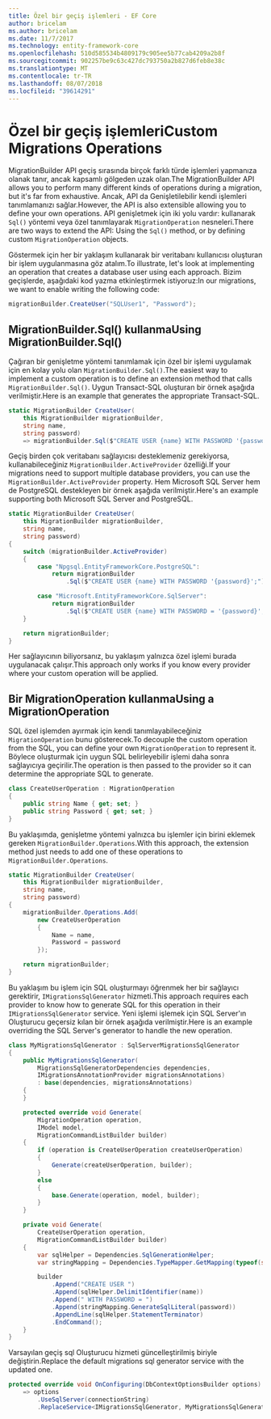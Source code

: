 ```yaml
---
title: Özel bir geçiş işlemleri - EF Core
author: bricelam
ms.author: bricelam
ms.date: 11/7/2017
ms.technology: entity-framework-core
ms.openlocfilehash: 510d585534b4809179c905ee5b77cab4209a2b8f
ms.sourcegitcommit: 902257be9c63c427dc793750a2b827d6feb8e38c
ms.translationtype: MT
ms.contentlocale: tr-TR
ms.lasthandoff: 08/07/2018
ms.locfileid: "39614291"
---
```

<a name="custom-migrations-operations"></a><span data-ttu-id="ebfac-102">Özel bir geçiş işlemleri</span><span class="sxs-lookup"><span data-stu-id="ebfac-102">Custom Migrations Operations</span></span>
============================
<span data-ttu-id="ebfac-103">MigrationBuilder API geçiş sırasında birçok farklı türde işlemleri yapmanıza olanak tanır, ancak kapsamlı gölgeden uzak olan.</span><span class="sxs-lookup"><span data-stu-id="ebfac-103">The MigrationBuilder API allows you to perform many different kinds of operations during a migration, but it's far from exhaustive.</span></span> <span data-ttu-id="ebfac-104">Ancak, API da Genişletilebilir kendi işlemleri tanımlamanızı sağlar.</span><span class="sxs-lookup"><span data-stu-id="ebfac-104">However, the API is also extensible allowing you to define your own operations.</span></span> <span data-ttu-id="ebfac-105">API genişletmek için iki yolu vardır: kullanarak `Sql()` yöntemi veya özel tanımlayarak `MigrationOperation` nesneleri.</span><span class="sxs-lookup"><span data-stu-id="ebfac-105">There are two ways to extend the API: Using the `Sql()` method, or by defining custom `MigrationOperation` objects.</span></span>

<span data-ttu-id="ebfac-106">Göstermek için her bir yaklaşım kullanarak bir veritabanı kullanıcısı oluşturan bir işlem uygulanmasına göz atalım.</span><span class="sxs-lookup"><span data-stu-id="ebfac-106">To illustrate, let's look at implementing an operation that creates a database user using each approach.</span></span> <span data-ttu-id="ebfac-107">Bizim geçişlerde, aşağıdaki kod yazma etkinleştirmek istiyoruz:</span><span class="sxs-lookup"><span data-stu-id="ebfac-107">In our migrations, we want to enable writing the following code:</span></span>

``` csharp
migrationBuilder.CreateUser("SQLUser1", "Password");
```

<a name="using-migrationbuildersql"></a><span data-ttu-id="ebfac-108">MigrationBuilder.Sql() kullanma</span><span class="sxs-lookup"><span data-stu-id="ebfac-108">Using MigrationBuilder.Sql()</span></span>
----------------------------
<span data-ttu-id="ebfac-109">Çağıran bir genişletme yöntemi tanımlamak için özel bir işlemi uygulamak için en kolay yolu olan `MigrationBuilder.Sql()`.</span><span class="sxs-lookup"><span data-stu-id="ebfac-109">The easiest way to implement a custom operation is to define an extension method that calls `MigrationBuilder.Sql()`.</span></span>
<span data-ttu-id="ebfac-110">Uygun Transact-SQL oluşturan bir örnek aşağıda verilmiştir.</span><span class="sxs-lookup"><span data-stu-id="ebfac-110">Here is an example that generates the appropriate Transact-SQL.</span></span>

``` csharp
static MigrationBuilder CreateUser(
    this MigrationBuilder migrationBuilder,
    string name,
    string password)
    => migrationBuilder.Sql($"CREATE USER {name} WITH PASSWORD '{password}';");
```

<span data-ttu-id="ebfac-111">Geçiş birden çok veritabanı sağlayıcısı desteklemeniz gerekiyorsa, kullanabileceğiniz `MigrationBuilder.ActiveProvider` özelliği.</span><span class="sxs-lookup"><span data-stu-id="ebfac-111">If your migrations need to support multiple database providers, you can use the `MigrationBuilder.ActiveProvider` property.</span></span> <span data-ttu-id="ebfac-112">Hem Microsoft SQL Server hem de PostgreSQL destekleyen bir örnek aşağıda verilmiştir.</span><span class="sxs-lookup"><span data-stu-id="ebfac-112">Here's an example supporting both Microsoft SQL Server and PostgreSQL.</span></span>

``` csharp
static MigrationBuilder CreateUser(
    this MigrationBuilder migrationBuilder,
    string name,
    string password)
{
    switch (migrationBuilder.ActiveProvider)
    {
        case "Npgsql.EntityFrameworkCore.PostgreSQL":
            return migrationBuilder
                .Sql($"CREATE USER {name} WITH PASSWORD '{password}';");

        case "Microsoft.EntityFrameworkCore.SqlServer":
            return migrationBuilder
                .Sql($"CREATE USER {name} WITH PASSWORD = '{password}';");
    }

    return migrationBuilder;
}
```

<span data-ttu-id="ebfac-113">Her sağlayıcının biliyorsanız, bu yaklaşım yalnızca özel işlemi burada uygulanacak çalışır.</span><span class="sxs-lookup"><span data-stu-id="ebfac-113">This approach only works if you know every provider where your custom operation will be applied.</span></span>

<a name="using-a-migrationoperation"></a><span data-ttu-id="ebfac-114">Bir MigrationOperation kullanma</span><span class="sxs-lookup"><span data-stu-id="ebfac-114">Using a MigrationOperation</span></span>
---------------------------
<span data-ttu-id="ebfac-115">SQL özel işlemden ayırmak için kendi tanımlayabileceğiniz `MigrationOperation` bunu gösterecek.</span><span class="sxs-lookup"><span data-stu-id="ebfac-115">To decouple the custom operation from the SQL, you can define your own `MigrationOperation` to represent it.</span></span> <span data-ttu-id="ebfac-116">Böylece oluşturmak için uygun SQL belirleyebilir işlemi daha sonra sağlayıcıya geçirilir.</span><span class="sxs-lookup"><span data-stu-id="ebfac-116">The operation is then passed to the provider so it can determine the appropriate SQL to generate.</span></span>

``` csharp
class CreateUserOperation : MigrationOperation
{
    public string Name { get; set; }
    public string Password { get; set; }
}
```

<span data-ttu-id="ebfac-117">Bu yaklaşımda, genişletme yöntemi yalnızca bu işlemler için birini eklemek gereken `MigrationBuilder.Operations`.</span><span class="sxs-lookup"><span data-stu-id="ebfac-117">With this approach, the extension method just needs to add one of these operations to `MigrationBuilder.Operations`.</span></span>

``` csharp
static MigrationBuilder CreateUser(
    this MigrationBuilder migrationBuilder,
    string name,
    string password)
{
    migrationBuilder.Operations.Add(
        new CreateUserOperation
        {
            Name = name,
            Password = password
        });

    return migrationBuilder;
}
```

<span data-ttu-id="ebfac-118">Bu yaklaşım bu işlem için SQL oluşturmayı öğrenmek her bir sağlayıcı gerektirir, `IMigrationsSqlGenerator` hizmeti.</span><span class="sxs-lookup"><span data-stu-id="ebfac-118">This approach requires each provider to know how to generate SQL for this operation in their `IMigrationsSqlGenerator` service.</span></span> <span data-ttu-id="ebfac-119">Yeni işlemi işlemek için SQL Server'ın Oluşturucu geçersiz kılan bir örnek aşağıda verilmiştir.</span><span class="sxs-lookup"><span data-stu-id="ebfac-119">Here is an example overriding the SQL Server's generator to handle the new operation.</span></span>

``` csharp
class MyMigrationsSqlGenerator : SqlServerMigrationsSqlGenerator
{
    public MyMigrationsSqlGenerator(
        MigrationsSqlGeneratorDependencies dependencies,
        IMigrationsAnnotationProvider migrationsAnnotations)
        : base(dependencies, migrationsAnnotations)
    {
    }

    protected override void Generate(
        MigrationOperation operation,
        IModel model,
        MigrationCommandListBuilder builder)
    {
        if (operation is CreateUserOperation createUserOperation)
        {
            Generate(createUserOperation, builder);
        }
        else
        {
            base.Generate(operation, model, builder);
        }
    }

    private void Generate(
        CreateUserOperation operation,
        MigrationCommandListBuilder builder)
    {
        var sqlHelper = Dependencies.SqlGenerationHelper;
        var stringMapping = Dependencies.TypeMapper.GetMapping(typeof(string));

        builder
            .Append("CREATE USER ")
            .Append(sqlHelper.DelimitIdentifier(name))
            .Append(" WITH PASSWORD = ")
            .Append(stringMapping.GenerateSqlLiteral(password))
            .AppendLine(sqlHelper.StatementTerminator)
            .EndCommand();
    }
}
```

<span data-ttu-id="ebfac-120">Varsayılan geçiş sql Oluşturucu hizmeti güncelleştirilmiş biriyle değiştirin.</span><span class="sxs-lookup"><span data-stu-id="ebfac-120">Replace the default migrations sql generator service with the updated one.</span></span>

``` csharp
protected override void OnConfiguring(DbContextOptionsBuilder options)
    => options
        .UseSqlServer(connectionString)
        .ReplaceService<IMigrationsSqlGenerator, MyMigrationsSqlGenerator>();
```

